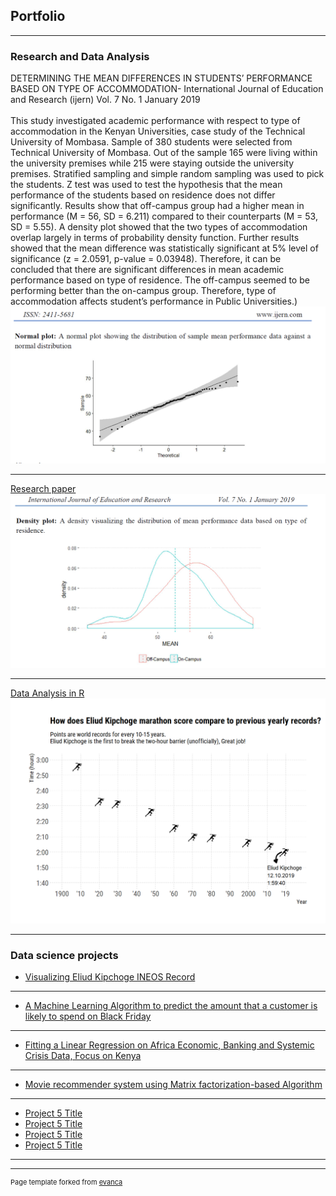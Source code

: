 ## Portfolio

---

### Research and Data Analysis 

DETERMINING THE MEAN DIFFERENCES IN STUDENTS’ PERFORMANCE BASED
ON TYPE OF ACCOMMODATION- International Journal of Education and Research (ijern) Vol. 7 No. 1 January 2019
  <br><br>
This study investigated academic performance with respect to type of accommodation in the Kenyan
Universities, case study of the Technical University of Mombasa. Sample of 380 students were
selected from Technical University of Mombasa. Out of the sample 165 were living within the
university premises while 215 were staying outside the university premises. Stratified sampling and
simple random sampling was used to pick the students. Z test was used to test the hypothesis that
the mean performance of the students based on residence does not differ significantly. 
Results show that off-campus group had a higher mean in performance (M = 56, SD = 6.211) compared to
their counterparts (M = 53, SD = 5.55). A density plot showed that the two types of accommodation
overlap largely in terms of probability density function. Further results showed that the mean
difference was statistically significant at 5% level of significance (z = 2.0591, p-value = 0.03948).
Therefore, it can be concluded that there are significant differences in mean academic performance
based on type of residence. The off-campus seemed to be performing better than the on-campus
group. Therefore, type of accommodation affects student’s performance in Public Universities.)
<img src="images/norm.png?raw=true"/>

---
<a href="http://www.ijern.com/journal/2019/January-2019/02.pdf">Research paper </a> 
<img src="images/dens.png?raw=true"/>

---
<a href="https://rpubs.com/Gichere/eliudkipchoge">Data Analysis in R</a> 
<img src="images/kip.png?raw=true"/>

---

### Data science projects

- [Visualizing Eliud Kipchoge INEOS Record](https://rpubs.com/Gichere/eliudkipchoge/)

---
- [A Machine Learning Algorithm to predict the amount that a customer is likely to spend on Black Friday](https://github.com/Gichere/machine-learning-linear-regression/blob/main/linear_regression_ML.ipynb/)

---
- [Fitting a Linear Regression on Africa Economic, Banking and Systemic Crisis Data, Focus on Kenya](https://github.com/Gichere/time_series_regression_model/blob/main/linear_regression_project.ipynb/)

---
- [Movie recommender system using Matrix factorization-based Algorithm](https://github.com/Gichere/movie-recommendation-system-using-matrix-factorization/blob/main/movie_recommender_system.ipynb/)

---
- [Project 5 Title](http://example.com/)
- [Project 5 Title](http://example.com/)
- [Project 5 Title](http://example.com/)
- [Project 5 Title](http://example.com/)

---




---
<p style="font-size:11px">Page template forked from <a href="https://github.com/evanca/quick-portfolio">evanca</a></p>
<!-- Remove above link if you don't want to attibute -->
